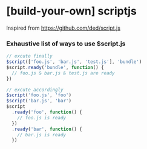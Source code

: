 # [build-your-own] scriptjs
Inspired from https://github.com/ded/script.js

### Exhaustive list of ways to use $script.js

```javascript
// excute finally
$script(['foo.js', 'bar.js', 'test.js'], 'bundle')
$script.ready('bundle', function() {
  // foo.js & bar.js & test.js are ready
})

// excute accordingly
$script('foo.js', 'foo')
$script('bar.js', 'bar')
$script
  .ready('foo', function() {
    // foo.js is ready
  })
  .ready('bar', function() {
    // bar.js is ready
  })
```
